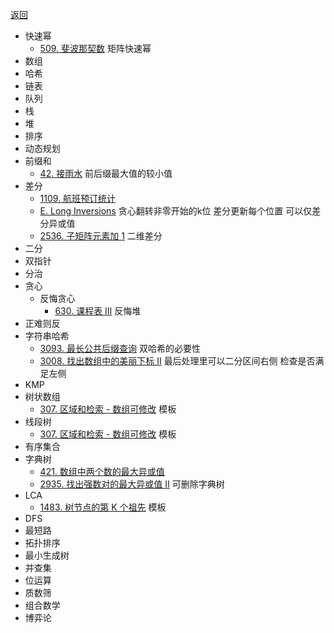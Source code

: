 [返回](https://github.com/JadenSailing/algorithm-lib)
- 快速幂
  - [509. 斐波那契数](https://leetcode.cn/problems/fibonacci-number/) 矩阵快速幂
- 数组
- 哈希
- 链表
- 队列
- 栈
- 堆
- 排序
- 动态规划
- 前缀和
  - [42. 接雨水](https://leetcode.cn/problems/trapping-rain-water/) 前后缀最大值的较小值
- 差分
  - [1109. 航班预订统计](https://leetcode.cn/problems/corporate-flight-bookings/)
  - [E. Long Inversions](https://codeforces.com/contest/1955/problem/E) 贪心翻转非零开始的k位 差分更新每个位置 可以仅差分异或值
  - [2536. 子矩阵元素加 1](https://leetcode.cn/problems/increment-submatrices-by-one/) 二维差分
- 二分
- 双指针
- 分治
- 贪心
  - 反悔贪心
    - [630. 课程表 III](https://leetcode.cn/problems/course-schedule-iii/) 反悔堆
 - 正难则反
- 字符串哈希
  - [3093. 最长公共后缀查询](https://leetcode.cn/problems/longest-common-suffix-queries/) 双哈希的必要性
  - [3008. 找出数组中的美丽下标 II](https://leetcode.cn/problems/find-beautiful-indices-in-the-given-array-ii/) 最后处理里可以二分区间右侧 检查是否满足左侧
- KMP
- 树状数组
  - [307. 区域和检索 - 数组可修改](https://leetcode.cn/problems/range-sum-query-mutable/) 模板
- 线段树
  - [307. 区域和检索 - 数组可修改](https://leetcode.cn/problems/range-sum-query-mutable/) 模板
- 有序集合
- 字典树
  - [421. 数组中两个数的最大异或值](https://leetcode.cn/problems/maximum-xor-of-two-numbers-in-an-array/)
  - [2935. 找出强数对的最大异或值 II](https://leetcode.cn/problems/maximum-strong-pair-xor-ii/) 可删除字典树
- LCA
  - [1483. 树节点的第 K 个祖先](https://leetcode.cn/problems/kth-ancestor-of-a-tree-node/) 模板
- DFS
- 最短路
- 拓扑排序
- 最小生成树
- 并查集
- 位运算
- 质数筛
- 组合数学
- 博弈论